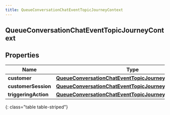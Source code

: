 ```yaml
---
title: QueueConversationChatEventTopicJourneyContext
---
```


## QueueConversationChatEventTopicJourneyContext

## Properties

| Name                 | Type                                                                                                                                       | Description | Notes      |
| -------------------- | ------------------------------------------------------------------------------------------------------------------------------------------ | ----------- | ---------- |
| **customer**         | <!----><!---->[**QueueConversationChatEventTopicJourneyCustomer**](QueueConversationChatEventTopicJourneyCustomer.md)<!---->               |             | [optional] |
| **customerSession**  | <!----><!---->[**QueueConversationChatEventTopicJourneyCustomerSession**](QueueConversationChatEventTopicJourneyCustomerSession.md)<!----> |             | [optional] |
| **triggeringAction** | <!----><!---->[**QueueConversationChatEventTopicJourneyAction**](QueueConversationChatEventTopicJourneyAction.md)<!---->                   |             | [optional] |

{: class="table table-striped"}
